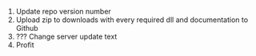 1. Update repo version number
2. Upload zip to downloads with every required dll and documentation to Github
3. ??? Change server update text
4. Profit